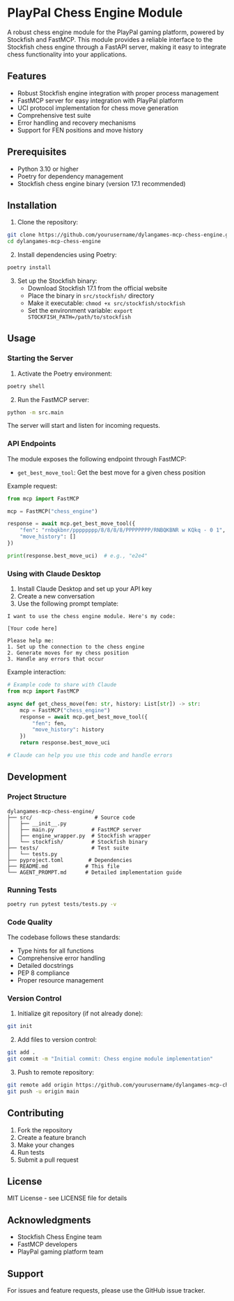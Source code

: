# PlayPal Chess Engine Module

A robust chess engine module for the PlayPal gaming platform, powered by Stockfish and FastMCP. This module provides a reliable interface to the Stockfish chess engine through a FastAPI server, making it easy to integrate chess functionality into your applications.

## Features

- Robust Stockfish engine integration with proper process management
- FastMCP server for easy integration with PlayPal platform
- UCI protocol implementation for chess move generation
- Comprehensive test suite
- Error handling and recovery mechanisms
- Support for FEN positions and move history

## Prerequisites

- Python 3.10 or higher
- Poetry for dependency management
- Stockfish chess engine binary (version 17.1 recommended)

## Installation

1. Clone the repository:
```bash
git clone https://github.com/yourusername/dylangames-mcp-chess-engine.git
cd dylangames-mcp-chess-engine
```

2. Install dependencies using Poetry:
```bash
poetry install
```

3. Set up the Stockfish binary:
   - Download Stockfish 17.1 from the official website
   - Place the binary in `src/stockfish/` directory
   - Make it executable: `chmod +x src/stockfish/stockfish`
   - Set the environment variable: `export STOCKFISH_PATH=/path/to/stockfish`

## Usage

### Starting the Server

1. Activate the Poetry environment:
```bash
poetry shell
```

2. Run the FastMCP server:
```bash
python -m src.main
```

The server will start and listen for incoming requests.

### API Endpoints

The module exposes the following endpoint through FastMCP:

- `get_best_move_tool`: Get the best move for a given chess position

Example request:
```python
from mcp import FastMCP

mcp = FastMCP("chess_engine")

response = await mcp.get_best_move_tool({
    "fen": "rnbqkbnr/pppppppp/8/8/8/8/PPPPPPPP/RNBQKBNR w KQkq - 0 1",
    "move_history": []
})

print(response.best_move_uci)  # e.g., "e2e4"
```

### Using with Claude Desktop

1. Install Claude Desktop and set up your API key
2. Create a new conversation
3. Use the following prompt template:

```
I want to use the chess engine module. Here's my code:

[Your code here]

Please help me:
1. Set up the connection to the chess engine
2. Generate moves for my chess position
3. Handle any errors that occur
```

Example interaction:
```python
# Example code to share with Claude
from mcp import FastMCP

async def get_chess_move(fen: str, history: List[str]) -> str:
    mcp = FastMCP("chess_engine")
    response = await mcp.get_best_move_tool({
        "fen": fen,
        "move_history": history
    })
    return response.best_move_uci

# Claude can help you use this code and handle errors
```

## Development

### Project Structure

```
dylangames-mcp-chess-engine/
├── src/                    # Source code
│   ├── __init__.py
│   ├── main.py            # FastMCP server
│   ├── engine_wrapper.py  # Stockfish wrapper
│   └── stockfish/         # Stockfish binary
├── tests/                 # Test suite
│   └── tests.py
├── pyproject.toml        # Dependencies
├── README.md            # This file
└── AGENT_PROMPT.md      # Detailed implementation guide
```

### Running Tests

```bash
poetry run pytest tests/tests.py -v
```

### Code Quality

The codebase follows these standards:
- Type hints for all functions
- Comprehensive error handling
- Detailed docstrings
- PEP 8 compliance
- Proper resource management

### Version Control

1. Initialize git repository (if not already done):
```bash
git init
```

2. Add files to version control:
```bash
git add .
git commit -m "Initial commit: Chess engine module implementation"
```

3. Push to remote repository:
```bash
git remote add origin https://github.com/yourusername/dylangames-mcp-chess-engine.git
git push -u origin main
```

## Contributing

1. Fork the repository
2. Create a feature branch
3. Make your changes
4. Run tests
5. Submit a pull request

## License

MIT License - see LICENSE file for details

## Acknowledgments

- Stockfish Chess Engine team
- FastMCP developers
- PlayPal gaming platform team

## Support

For issues and feature requests, please use the GitHub issue tracker.